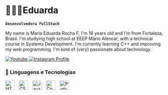 # 👩🏻‍💻Eduarda

**`Desenvolvedora FullStack`**

My name is Maria Eduarda Rocha F, I'm 16 years old and I'm from Fortaleza, Brasil. I'm studying high school at EEEP Mário Alencar, with a technical course in Systems Development. I'm currently learning C++ and improving my web programming. I'm kind of (very) passionate about technology.

<p align="left">
    <a href="https://www.youtube.com/@picotaaz">
        <img 
            alt="Youtube" 
            title="Inscreva-se no meu canal" 
            src="www.youtube.com/@picotaaz"
    </a>
    <a href="https://www.instagram.com/eduarda_rochafr?igsh=dGY4YjRoZ2VwMTB2">
        <img 
            alt="Instagram Profile" 
            title="Intagram profile" 
        />
    </a> 

### 🤖 Linguagens e Tecnologias

<img 
    align="left" 
    alt="HTML"
    title="HTML" 
    width="30px" 
    style="padding-right: 10px;" 
    src="https://cdn.jsdelivr.net/gh/devicons/devicon@latest/icons/html5/html5-original.svg" 
/>
<img 
    align="left" 
    alt="CSS" 
    title="CSS"
    width="30px" 
    style="padding-right: 10px;" 
    src="https://cdn.jsdelivr.net/gh/devicons/devicon@latest/icons/css3/css3-original.svg" 
/>
<img 
    align="left" 
    alt="JavaScript" 
    title="JavaScript"
    width="30px" 
    style="padding-right: 10px;" 
    src="https://cdn.jsdelivr.net/gh/devicons/devicon@latest/icons/javascript/javascript-original.svg" 
/>
<img 
    align="left" 
    alt="Cpp" 
    title="C++"
    width="30px" 
    style="padding-right: 10px;" 
    src="https://upload.wikimedia.org/wikipedia/commons/thumb/1/18/ISO_C%2B%2B_Logo.svg/800px-ISO_C%2B%2B_Logo.svg.png" 
/>
<img 
    align="left" 
    alt="Python" 
    title="Python"
    width="30px" 
    style="padding-right: 10px;" 
    src="https://cdn.jsdelivr.net/gh/devicons/devicon@latest/icons/python/python-original.svg" 
/>

<br/>
<br/>
